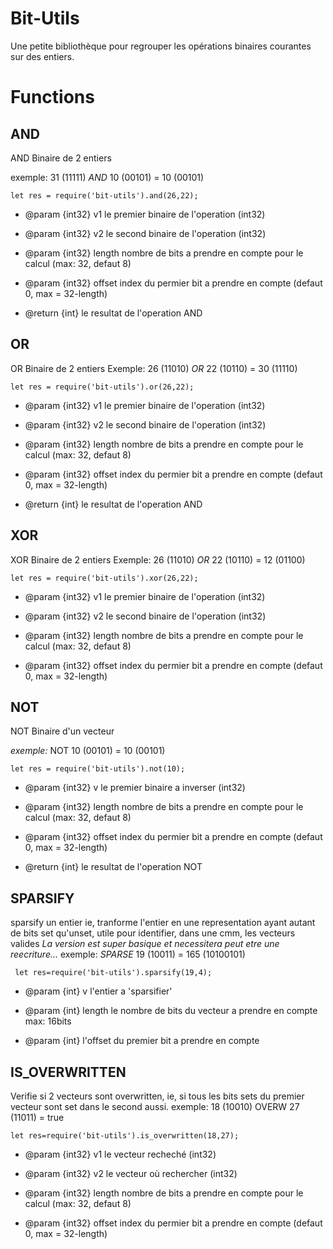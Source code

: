 # Bit-Utils

Une petite bibliothèque pour regrouper les opérations binaires courantes sur des entiers.


# Functions
## AND
AND Binaire de 2 entiers

exemple: 31 (11111) *AND* 10 (00101) = 10 (00101)

    let res = require('bit-utils').and(26,22);

* @param  {int32}  v1 le premier binaire de l'operation (int32)

* @param  {int32}  v2 le second binaire de l'operation (int32)

* @param  {int32}  length nombre de bits a prendre en compte pour le calcul (max: 32, defaut 8)

* @param  {int32}  offset index du permier bit a prendre en compte (defaut 0, max = 32-length)



* @return  {int} le resultat de l'operation AND

## OR
OR Binaire de 2 entiers
Exemple: 26 (11010) *OR* 22 (10110) = 30 (11110)

    let res = require('bit-utils').or(26,22);

* @param  {int32}  v1 le premier binaire de l'operation (int32)

* @param  {int32}  v2 le second binaire de l'operation (int32)

* @param  {int32}  length nombre de bits a prendre en compte pour le calcul (max: 32, defaut 8)

* @param  {int32}  offset index du permier bit a prendre en compte (defaut 0, max = 32-length)



* @return  {int} le resultat de l'operation AND
## XOR
XOR Binaire de 2 entiers
Exemple: 26 (11010) *OR* 22 (10110) = 12 (01100)

    let res = require('bit-utils').xor(26,22);

* @param  {int32}  v1 le premier binaire de l'operation (int32)

* @param  {int32}  v2 le second binaire de l'operation (int32)

* @param  {int32}  length nombre de bits a prendre en compte pour le calcul (max: 32, defaut 8)

* @param  {int32}  offset index du permier bit a prendre en compte (defaut 0, max = 32-length)
## NOT
 NOT Binaire d'un vecteur

*exemple:* NOT 10 (00101) = 10 (00101)

    let res = require('bit-utils').not(10);

* @param  {int32}  v le premier binaire a inverser (int32)

* @param  {int32}  length nombre de bits a prendre en compte pour le calcul (max: 32, defaut 8)

* @param  {int32}  offset index du permier bit a prendre en compte (defaut 0, max = 32-length)



* @return  {int} le resultat de l'operation NOT
## SPARSIFY
sparsify un entier ie, tranforme l'entier en une representation ayant autant de bits set qu'unset, utile pour identifier, dans une cmm, les vecteurs valides
*La version est super basique et necessitera peut etre une reecriture...*
 exemple: *SPARSE* 19 (10011) = 165 (10100101)

     let res=require('bit-utils').sparsify(19,4);

* @param  {int}  v l'entier a 'sparsifier'

* @param  {int}  length le nombre de bits du vecteur a prendre en compte max: 16bits

* @param  {int}  l'offset du premier bit a prendre en compte

 



## IS_OVERWRITTEN
Verifie si 2 vecteurs sont overwritten, ie, si tous les bits sets du premier vecteur sont set dans le second aussi.
exemple:  18 (10010) OVERW 27 (11011) = true

    let res=require('bit-utils').is_overwritten(18,27);
* @param  {int32}  v1 le vecteur recheché (int32)

* @param  {int32}  v2 le vecteur où rechercher (int32)

* @param  {int32}  length nombre de bits a prendre en compte pour le calcul (max: 32, defaut 8)

* @param  {int32}  offset index du permier bit a prendre en compte (defaut 0, max = 32-length)